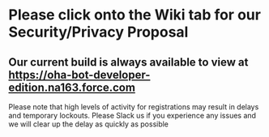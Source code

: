 # Please click onto the Wiki tab for our Security/Privacy Proposal

## Our current build is always available to view at https://oha-bot-developer-edition.na163.force.com
Please note that high levels of activity for registrations may result in delays and temporary lockouts. Please Slack us if you experience any issues and we will clear up the delay as quickly as possible

